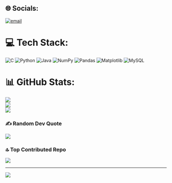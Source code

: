 
## 🌐 Socials:
[![email](https://img.shields.io/badge/Email-D14836?logo=gmail&logoColor=white)](mailto:kumarsani6398@gmail.com) 

# 💻 Tech Stack:
![C](https://img.shields.io/badge/c-%2300599C.svg?style=for-the-badge&logo=c&logoColor=white) ![Python](https://img.shields.io/badge/python-3670A0?style=for-the-badge&logo=python&logoColor=ffdd54) ![Java](https://img.shields.io/badge/java-%23ED8B00.svg?style=for-the-badge&logo=openjdk&logoColor=white) ![NumPy](https://img.shields.io/badge/numpy-%23013243.svg?style=for-the-badge&logo=numpy&logoColor=white) ![Pandas](https://img.shields.io/badge/pandas-%23150458.svg?style=for-the-badge&logo=pandas&logoColor=white) ![Matplotlib](https://img.shields.io/badge/Matplotlib-%23ffffff.svg?style=for-the-badge&logo=Matplotlib&logoColor=black) ![MySQL](https://img.shields.io/badge/mysql-4479A1.svg?style=for-the-badge&logo=mysql&logoColor=white)
# 📊 GitHub Stats:
![](https://github-readme-stats.vercel.app/api?username=sanibtech63&theme=dark&hide_border=false&include_all_commits=true&count_private=false)<br/>
![](https://nirzak-streak-stats.vercel.app/?user=sanibtech63&theme=dark&hide_border=false)<br/>
![](https://github-readme-stats.vercel.app/api/top-langs/?username=sanibtech63&theme=dark&hide_border=false&include_all_commits=true&count_private=false&layout=compact)

### ✍️ Random Dev Quote
![](https://quotes-github-readme.vercel.app/api?type=horizontal&theme=radical)

### 🔝 Top Contributed Repo
![](https://github-contributor-stats.vercel.app/api?username=sanibtech63&limit=5&theme=dark&combine_all_yearly_contributions=true)

---
[![](https://visitcount.itsvg.in/api?id=sanibtech63&icon=0&color=0)](https://visitcount.itsvg.in)

<!-- Proudly created with GPRM ( https://gprm.itsvg.in ) -->
